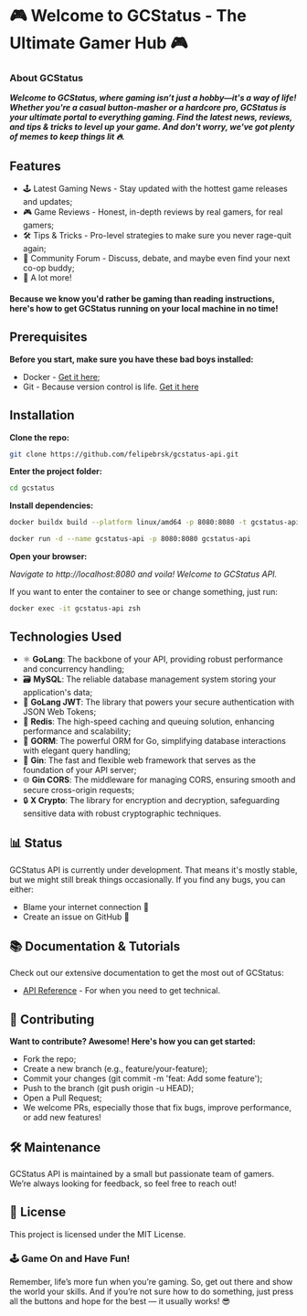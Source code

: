 # 🎮 Welcome to GCStatus - The Ultimate Gamer Hub 🎮

### About GCStatus

**_Welcome to GCStatus, where gaming isn’t just a hobby—it's a way of life! Whether you're a casual button-masher or a hardcore pro, GCStatus is your ultimate portal to everything gaming. Find the latest news, reviews, and tips & tricks to level up your game. And don't worry, we've got plenty of memes to keep things lit 🔥._**

## Features

- 🕹️ Latest Gaming News - Stay updated with the hottest game releases and updates;
- 🎮 Game Reviews - Honest, in-depth reviews by real gamers, for real gamers;
- 🛠️ Tips & Tricks - Pro-level strategies to make sure you never rage-quit again;
- 💬 Community Forum - Discuss, debate, and maybe even find your next co-op buddy;
- 🚀 A lot more!

#### Because we know you'd rather be gaming than reading instructions, here's how to get GCStatus running on your local machine in no time!

## Prerequisites

**Before you start, make sure you have these bad boys installed:**

- Docker - [Get it here](https://docs.docker.com/engine/install/);
- Git - Because version control is life. [Get it here](https://git-scm.com/downloads)

## Installation

**Clone the repo:**

```bash
git clone https://github.com/felipebrsk/gcstatus-api.git
```

**Enter the project folder:**

```bash
cd gcstatus
```

**Install dependencies:**

```bash
docker buildx build --platform linux/amd64 -p 8080:8080 -t gcstatus-api .
```

```bash
docker run -d --name gcstatus-api -p 8080:8080 gcstatus-api
```

**Open your browser:**

_Navigate to http://localhost:8080 and voila! Welcome to GCStatus API._

If you want to enter the container to see or change something, just run:

```bash
docker exec -it gcstatus-api zsh
```

## Technologies Used

- ⚛️ **GoLang**: The backbone of your API, providing robust performance and concurrency handling;
- 🗃️ **MySQL**: The reliable database management system storing your application's data;
- 🔐 **GoLang JWT**: The library that powers your secure authentication with JSON Web Tokens;
- 🧩 **Redis**: The high-speed caching and queuing solution, enhancing performance and scalability;
- 🔄 **GORM**: The powerful ORM for Go, simplifying database interactions with elegant query handling;
- 🚀 **Gin**: The fast and flexible web framework that serves as the foundation of your API server;
- 🌐 **Gin CORS**: The middleware for managing CORS, ensuring smooth and secure cross-origin requests;
- 🔒 **X Crypto**: The library for encryption and decryption, safeguarding sensitive data with robust cryptographic techniques.

## 📊 Status

GCStatus API is currently under development. That means it's mostly stable, but we might still break things occasionally. If you find any bugs, you can either:

- Blame your internet connection 🐢
- Create an issue on GitHub 🐛

## 📚 Documentation & Tutorials

Check out our extensive documentation to get the most out of GCStatus:

- [API Reference](https://google.com) - For when you need to get technical.

## 🎉 Contributing

**Want to contribute? Awesome! Here's how you can get started:**

- Fork the repo;
- Create a new branch (e.g., feature/your-feature);
- Commit your changes (git commit -m 'feat: Add some feature');
- Push to the branch (git push origin -u HEAD);
- Open a Pull Request;
- We welcome PRs, especially those that fix bugs, improve performance, or add new features!

## 🛠 Maintenance

GCStatus API is maintained by a small but passionate team of gamers. We’re always looking for feedback, so feel free to reach out!

## 📄 License

This project is licensed under the MIT License.

### 🕹️ Game On and Have Fun!

Remember, life’s more fun when you’re gaming. So, get out there and show the world your skills. And if you’re not sure how to do something, just press all the buttons and hope for the best — it usually works! 😎
